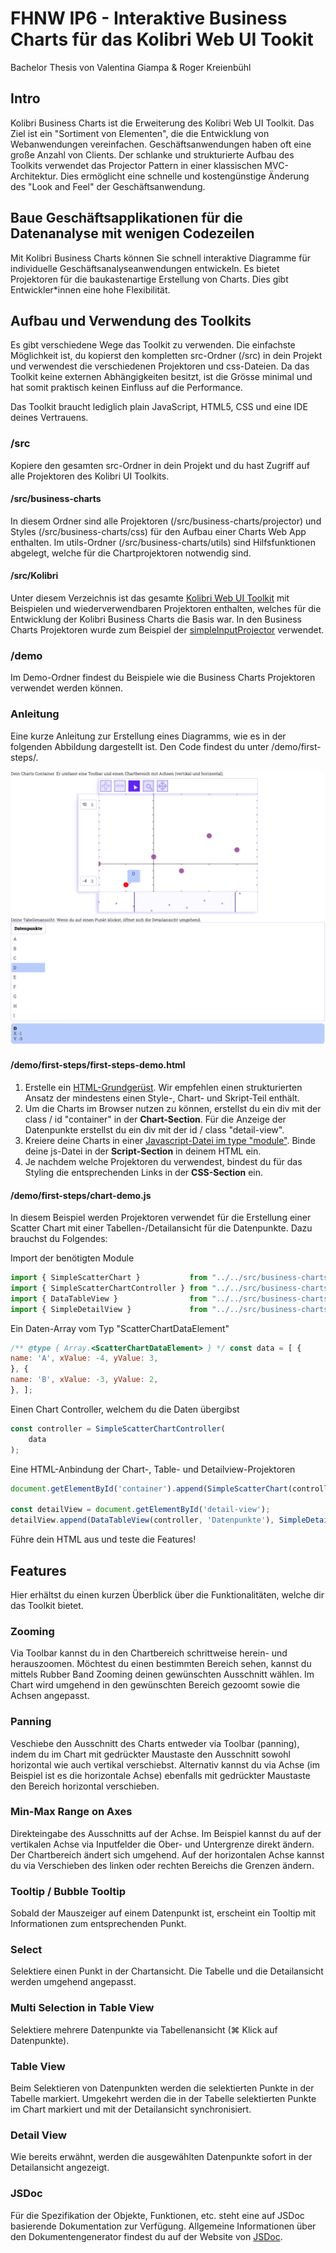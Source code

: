# FHNW IP6 - Interaktive Business Charts für das Kolibri Web UI Tookit

Bachelor Thesis von Valentina Giampa & Roger Kreienbühl

## Intro

Kolibri Business Charts ist die Erweiterung des Kolibri Web UI Toolkit.
Das Ziel ist ein "Sortiment von Elementen", die die Entwicklung von Webanwendungen vereinfachen.
Geschäftsanwendungen haben oft eine große Anzahl von Clients.
Der schlanke und strukturierte Aufbau des Toolkits verwendet das Projector Pattern in einer klassischen MVC-Architektur.
Dies ermöglicht eine schnelle und kostengünstige Änderung des "Look and Feel" der Geschäftsanwendung.

## Baue Geschäftsapplikationen für die Datenanalyse mit wenigen Codezeilen

Mit Kolibri Business Charts können Sie schnell interaktive Diagramme für individuelle Geschäftsanalyseanwendungen entwickeln.
Es bietet Projektoren für die baukastenartige Erstellung von Charts.
Dies gibt Entwickler*innen eine hohe Flexibilität.

## Aufbau und Verwendung des Toolkits

Es gibt verschiedene Wege das Toolkit zu verwenden. Die einfachste Möglichkeit ist, du kopierst den kompletten src-Ordner (/src) in dein Projekt und verwendest die verschiedenen Projektoren und css-Dateien. Da das Toolkit keine externen Abhängigkeiten besitzt, ist die Grösse minimal und hat somit praktisch keinen Einfluss auf die Performance.

Das Toolkit braucht lediglich plain JavaScript, HTML5, CSS und eine IDE deines Vertrauens.

### /src

Kopiere den gesamten src-Ordner in dein Projekt und du hast Zugriff auf alle Projektoren des Kolibri UI Toolkits.

#### /src/business-charts

In diesem Ordner sind alle Projektoren (/src/business-charts/projector) und Styles (/src/business-charts/css) für den Aufbau einer Charts Web App enthalten. Im utils-Ordner (/src/business-charts/utils) sind Hilfsfunktionen abgelegt, welche für die Chartprojektoren notwendig sind.

#### /src/Kolibri

Unter diesem Verzeichnis ist das gesamte [Kolibri Web UI Toolkit](https://github.com/webengineering-fhnw/Kolibri/) mit Beispielen und wiederverwendbaren Projektoren enthalten, welches für die Entwicklung der Kolibri Business Charts die Basis war. In den Business Charts Projektoren wurde zum Beispiel der [simpleInputProjector](src/Kolibri/docs/src/kolibri/projector/simpleForm/simpleInputProjector.js) verwendet.


### /demo

Im Demo-Ordner findest du Beispiele wie die Business Charts Projektoren verwendet werden können. 

### Anleitung

Eine kurze Anleitung zur Erstellung eines Diagramms, wie es in der folgenden Abbildung dargestellt ist.
Den Code findest du unter /demo/first-steps/.

![Auscchnitt Demo App](demo/assets/images/first-steps-demo.png "DemoApp")

#### /demo/first-steps/first-steps-demo.html

1. Erstelle ein [HTML-Grundgerüst](demo/first-steps/first-steps-demo.html).
Wir empfehlen einen strukturierten Ansatz der mindestens einen Style-, Chart- und Skript-Teil enthält.
2. Um die Charts im Browser nutzen zu können, erstellst du ein div mit der class / id "container" in der **Chart-Section**.
Für die Anzeige der Datenpunkte erstellst du ein div mit der id / class "detail-view".
3. Kreiere deine Charts in einer [Javascript-Datei im type "module"](demo/first-steps/chart-demo.js).
Binde deine js-Datei in der **Script-Section** in deinem HTML ein.
4. Je nachdem welche Projektoren du verwendest, bindest du für das Styling die entsprechenden Links in der **CSS-Section** ein.

#### /demo/first-steps/chart-demo.js

In diesem Beispiel werden Projektoren verwendet für die Erstellung einer Scatter Chart
mit einer Tabellen-/Detailansicht für die Datenpunkte. Dazu brauchst du Folgendes:

Import der benötigten Module
``` js
import { SimpleScatterChart }           from "../../src/business-charts/projector/simpleScatterChart/simpleScatterChartProjector.js";
import { SimpleScatterChartController } from "../../src/business-charts/projector/simpleScatterChart/simpleScatterChartController.js";
import { DataTableView }                from "../../src/business-charts/projector/dataTableView/dataTableViewProjector.js";
import { SimpleDetailView }             from "../../src/business-charts/projector/simpleDetailView/simpleDetailViewProjector.js";
```

Ein Daten-Array vom Typ "ScatterChartDataElement"
``` js
/** @type { Array.<ScatterChartDataElement> } */ const data = [ {
name: 'A', xValue: -4, yValue: 3,
}, {
name: 'B', xValue: -3, yValue: 2,
}, ];
```

Einen Chart Controller, welchem du die Daten übergibst
``` js
const controller = SimpleScatterChartController(
    data
);
```

Eine HTML-Anbindung der Chart-, Table- und Detailview-Projektoren 
``` js
document.getElementById('container').append(SimpleScatterChart(controller));

const detailView = document.getElementById('detail-view');
detailView.append(DataTableView(controller, 'Datenpunkte'), SimpleDetailView(controller));
```

Führe dein HTML aus und teste die Features!

## Features

Hier erhältst du einen kurzen Überblick über die Funktionalitäten, welche dir das Toolkit bietet.

### Zooming

Via Toolbar kannst du in den Chartbereich schrittweise herein- und herauszoomen. 
Möchtest du einen bestimmten Bereich sehen, kannst du mittels Rubber Band Zooming deinen gewünschten Ausschnitt wählen. Im Chart wird umgehend in den gewünschten Bereich gezoomt sowie die Achsen angepasst.

### Panning

Veschiebe den Ausschnitt des Charts entweder via Toolbar (panning), indem du im Chart mit gedrückter Maustaste den Ausschnitt sowohl horizontal wie auch vertikal verschiebst. Alternativ kannst du via Achse (im Beispiel ist es die horizontale Achse) ebenfalls mit gedrückter Maustaste den Bereich horizontal verschieben.

### Min-Max Range on Axes

Direkteingabe des Ausschnitts auf der Achse. 
Im Beispiel kannst du auf der vertikalen Achse via Inputfelder die Ober- und Untergrenze direkt ändern. Der Chartbereich ändert sich umgehend.
Auf der horizontalen Achse kannst du via Verschieben des linken oder rechten Bereichs die Grenzen ändern.

### Tooltip / Bubble Tooltip

Sobald der Mauszeiger auf einem Datenpunkt ist, erscheint ein Tooltip mit Informationen zum entsprechenden Punkt.

### Select

Selektiere einen Punkt in der Chartansicht. Die Tabelle und die Detailansicht werden umgehend angepasst.

### Multi Selection in Table View

Selektiere mehrere Datenpunkte via Tabellenansicht (⌘ Klick auf Datenpunkte).

### Table View

Beim Selektieren von Datenpunkten werden die selektierten Punkte in der Tabelle markiert.
Umgekehrt werden die in der Tabelle selektierten Punkte im Chart markiert und mit der Detailansicht synchronisiert.

### Detail View

Wie bereits erwähnt, werden die ausgewählten Datenpunkte sofort in der Detailansicht angezeigt.

### JSDoc

Für die Spezifikation der Objekte, Funktionen, etc. steht eine auf JSDoc basierende Dokumentation zur Verfügung. 
Allgemeine Informationen über den Dokumentengenerator findest du auf der Website von [JSDoc](https://jsdoc.app/index.html).